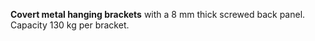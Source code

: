 __Covert metal hanging brackets__
with a 8 mm thick screwed back panel.  
Capacity 130 kg per bracket.
